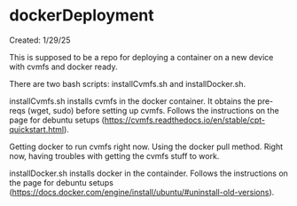 # dockerDeployment
Created: 1/29/25

This is supposed to be a repo for deploying a container on a new device with cvmfs and docker ready.

There are two bash scripts: installCvmfs.sh and installDocker.sh. 

installCvmfs.sh installs cvmfs in the docker container. It obtains the pre-reqs (wget, sudo) before 
setting up cvmfs. Follows the instructions on the page for debuntu setups (https://cvmfs.readthedocs.io/en/stable/cpt-quickstart.html).

Getting docker to run cvmfs right now. Using the docker pull method. Right now, having troubles with getting the cvmfs stuff to work. 

installDocker.sh installs docker in the containder. Follows the instructions on the page for debuntu setups (https://docs.docker.com/engine/install/ubuntu/#uninstall-old-versions).